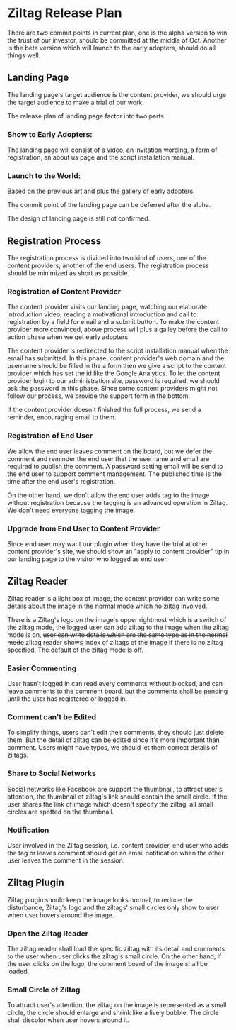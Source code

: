 # Ziltag Release Plan
There are two commit points in current plan, one is the alpha version to win the trust of our investor, should be committed at the middle of Oct. Another is the beta version which will launch to the early adopters, should do all things well.

## Landing Page
The landing page's target audience is the content provider, we should urge the target audience to make a trial of our work.

The release plan of landing page factor into two parts.

### Show to Early Adopters:
The landing page will consist of a video, an invitation wording, a form of registration, an about us page and the script installation manual.

### Launch to the World:
Based on the previous art and plus the gallery of early adopters.

The commit point of the landing page can be deferred after the alpha.

The design of landing page is still not confirmed.

## Registration Process
The registration process is divided into two kind of users, one of the content providers, another of the end users. The registration process should be minimized as short as possible.

### Registration of Content Provider
The content provider visits our landing page, watching our elaborate introduction video, reading a motivational introduction and call to registration by a field for email and a submit button. To make the content provider more convinced, above process will plus a galley before the call to action phase when we get early adopters.

The content provider is redirected to the script installation manual when the email has submitted. In this phase, content provider's web domain and the username should be filled in the a form then we give a script to the content provider which has set the id like the Google Analytics. To let the content provider login to our administration site, password is required, we should ask the password in this phase. Since some content providers might not follow our process, we provide the support form in the bottom.

If the content provider doesn't finished the full process, we send a reminder, encouraging email to them.

### Registration of End User
We allow the end user leaves comment on the board, but we defer the comment and reminder the end user that the username and email are required to publish the comment. A password setting email will be send to the end user to support comment management. The published time is the time after the end user's registration.

On the other hand, we don't allow the end user adds tag to the image without registration because the tagging is an advanced operation in Ziltag. We don't need everyone tagging the image.

### Upgrade from End User to Content Provider
Since end user may want our plugin when they have the trial at other content provider's site, we should show an "apply to content provider" tip in our landing page to the visitor who logged as end user.

## Ziltag Reader
Ziltag reader is a light box of image, the content provider can write some details about the image in the normal mode which no ziltag involved.

There is a Ziltag's logo on the image's upper rightmost which is a switch of the ziltag mode, the logged user can add ziltag to the image when the ziltag mode is on, ~~user can write details which are the same type as in the normal mode~~ ziltag reader shows index of ziltags of the image if there is no ziltag specified. The default of the ziltag mode is off.

### Easier Commenting
User hasn't logged in can read every comments without blocked, and can leave comments to the comment board, but the comments shall be pending until the user has registered or logged in.

### Comment can't be Edited
To simplify things, users can't edit their comments, they should just delete them. But the detail of ziltag can be edited since it's more important than comment. Users might have typos, we should let them correct details of ziltags.

### Share to Social Networks
Social networks like Facebook are support the thumbnail, to attract user's attention, the thumbnail of ziltag's link should contain the small circle. If the user shares the link of image which doesn't specify the ziltag, all small circles are spotted on the thumbnail.

### Notification
User involved in the Ziltag session, i.e. content provider, end user who adds the tag or leaves comment should get an email notification when the other user leaves the comment in the session.

## Ziltag Plugin
Ziltag plugin should keep the image looks normal, to reduce the disturbance, Ziltag's logo and the ziltags' small circles only show to user when user hovers around the image.

### Open the Ziltag Reader
The ziltag reader shall load the specific ziltag with its detail and comments to the user when user clicks the ziltag's small circle. On the other hand, if the user clicks on the logo, the comment board of the image shall be loaded.

### Small Circle of Ziltag
To attract user's attention, the ziltag on the image is represented as a small circle, the circle should enlarge and shrink like a lively bubble. The circle shall discolor when user hovers around it.

